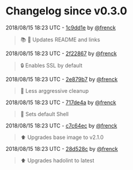 # Changelog since v0.3.0

2018/08/15 18:23 UTC - [1c9dd1e](https://github.com/hassio-addons/addon-grafana/commit/1c9dd1ed9a8ddbee296d192bc3ab359f663dd9a2) by [@frenck](https://github.com/frenck)
> :books: :shirt: Updates README and links 

2018/08/15 18:23 UTC - [2f22867](https://github.com/hassio-addons/addon-grafana/commit/2f22867a796d4e73ec6057770799f20a29f94c53) by [@frenck](https://github.com/frenck)
> :lock: Enables SSL by default 

2018/08/15 18:23 UTC - [2e879b7](https://github.com/hassio-addons/addon-grafana/commit/2e879b7f8f34be902d0e3041e3a0bab290b978d9) by [@frenck](https://github.com/frenck)
> :rocket: Less arggressive cleanup 

2018/08/15 18:23 UTC - [717de4a](https://github.com/hassio-addons/addon-grafana/commit/717de4ae26600ecff0118865a7811a7258de225e) by [@frenck](https://github.com/frenck)
> :whale: Sets default Shell 

2018/08/15 18:23 UTC - [c7c64ec](https://github.com/hassio-addons/addon-grafana/commit/c7c64ecddaa6f1bad9e1b13674be24b87585712e) by [@frenck](https://github.com/frenck)
> :arrow_up: Upgrades base image to v2.1.0 

2018/08/15 18:23 UTC - [28d528c](https://github.com/hassio-addons/addon-grafana/commit/28d528c529cbce04560ce18730408710ddf25c2f) by [@frenck](https://github.com/frenck)
> :arrow_up: Upgrades hadolint to latest 

